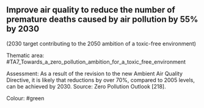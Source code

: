 ## Improve air quality to reduce the number of premature deaths caused by air pollution by 55% by 2030
(2030 target contributing to the 2050 ambition of a toxic-free environment)

Thematic area: #TA7_Towards_a_zero_pollution_ambition_for_a_toxic_free_environment

Assessment: As a result of the revision to the new Ambient Air Quality Directive, it is likely that reductions by over 70%, compared to 2005 levels, can be achieved by 2030. Source: Zero Pollution Outlook [218].

Colour: #green